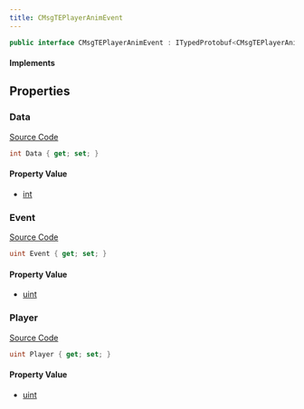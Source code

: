 ```yaml
---
title: CMsgTEPlayerAnimEvent
---
```


```csharp
public interface CMsgTEPlayerAnimEvent : ITypedProtobuf<CMsgTEPlayerAnimEvent>, INativeHandle, INetMessage<CMsgTEPlayerAnimEvent>, IDisposable
```

#### Implements

## Properties

### Data

[Source Code](https://github.com/swiftly-solution/swiftlys2/blob/main/managed/src/SwiftlyS2.Generated/Protobufs/Interfaces/CMsgTEPlayerAnimEvent.cs#L24)

```csharp
int Data { get; set; }
```

#### Property Value

- [int](https://learn.microsoft.com/dotnet/api/system.int32)

### Event

[Source Code](https://github.com/swiftly-solution/swiftlys2/blob/main/managed/src/SwiftlyS2.Generated/Protobufs/Interfaces/CMsgTEPlayerAnimEvent.cs#L21)

```csharp
uint Event { get; set; }
```

#### Property Value

- [uint](https://learn.microsoft.com/dotnet/api/system.uint32)

### Player

[Source Code](https://github.com/swiftly-solution/swiftlys2/blob/main/managed/src/SwiftlyS2.Generated/Protobufs/Interfaces/CMsgTEPlayerAnimEvent.cs#L18)

```csharp
uint Player { get; set; }
```

#### Property Value

- [uint](https://learn.microsoft.com/dotnet/api/system.uint32)

